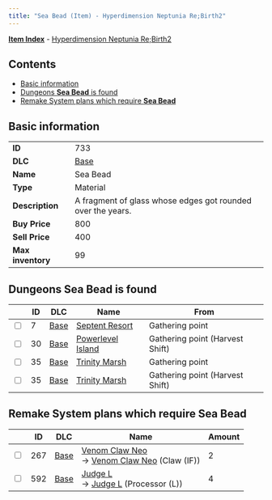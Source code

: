 ```yaml
---
title: "Sea Bead (Item) - Hyperdimension Neptunia Re;Birth2"
---
```


[**Item Index**](/neptunia/rb2/item/index.html) - [Hyperdimension Neptunia Re;Birth2](/neptunia/rb2)

## Contents

- [Basic information](#basic-information)
- [Dungeons **Sea Bead** is found](#dungeons-sea-bead-is-found)
- [Remake System plans which require **Sea Bead**](#remake-system-plans-which-require-sea-bead)

## Basic information

|   |   |
| -- | -- |
| **ID** | 733 |
| **DLC** | [Base](/neptunia/rb2/dlc/0-base.html) |
| **Name** | Sea Bead |
| **Type** | Material |
| **Description** | A fragment of glass whose edges got rounded over the years. |
| **Buy Price** | 800 |
| **Sell Price** | 400 |
| **Max inventory** | 99 |

## Dungeons **Sea Bead** is found

|    | ID | DLC | Name | From |
| -- | -- | --- | ---- | ---- |
| <input type="checkbox" id="rb2-dungeon-0-7" class="trackbox" /> | 7 | [Base](/neptunia/rb2/dlc/0-base.html) | [Septent Resort](/neptunia/rb2/dungeon/0-7-septent-resort.html) | Gathering point |
| <input type="checkbox" id="rb2-dungeon-0-30" class="trackbox" /> | 30 | [Base](/neptunia/rb2/dlc/0-base.html) | [Powerlevel Island](/neptunia/rb2/dungeon/0-30-powerlevel-island.html) | Gathering point (Harvest Shift) |
| <input type="checkbox" id="rb2-dungeon-0-35" class="trackbox" /> | 35 | [Base](/neptunia/rb2/dlc/0-base.html) | [Trinity Marsh](/neptunia/rb2/dungeon/0-35-trinity-marsh.html) | Gathering point |
| <input type="checkbox" id="rb2-dungeon-0-35" class="trackbox" /> | 35 | [Base](/neptunia/rb2/dlc/0-base.html) | [Trinity Marsh](/neptunia/rb2/dungeon/0-35-trinity-marsh.html) | Gathering point (Harvest Shift) |

## Remake System plans which require **Sea Bead**

|    | ID | DLC | Name | Amount |
| -- | -- | --- | ---- | ------ |
| <input type="checkbox" id="rb2-remake-0-267" class="trackbox" /> | 267 | [Base](/neptunia/rb2/dlc/0-base.html) | [Venom Claw Neo](/neptunia/rb2/remake/0-267-venom-claw-neo.html)<br />→ [Venom Claw Neo](/neptunia/rb2/item/0-1249-venom-claw-neo.html) (Claw (IF)) | 2 |
| <input type="checkbox" id="rb2-remake-0-592" class="trackbox" /> | 592 | [Base](/neptunia/rb2/dlc/0-base.html) | [Judge L](/neptunia/rb2/remake/0-592-judge-l.html)<br />→ [Judge L](/neptunia/rb2/item/0-3379-judge-l.html) (Processor (L)) | 4 |
